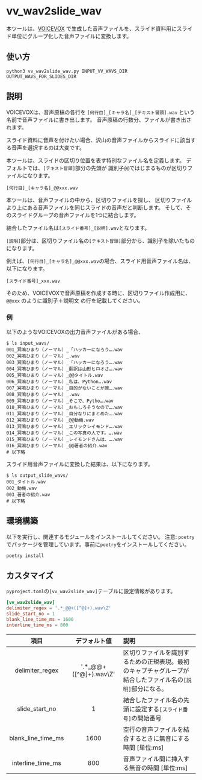 # vv_wav2slide_wav

本ツールは、[VOICEVOX](https://github.com/VOICEVOX/voicevox) で生成した音声ファイルを、スライド資料用にスライド単位にグループ化した音声ファイルに変換します。

## 使い方

~~~shell
python3 vv_wav2slide_wav.py INPUT_VV_WAVS_DIR  OUTPUT_WAVS_FOR_SLIDES_DIR
~~~

## 説明

VOICEVOXは、音声原稿の各行を `[何行目]_[キャラ名]_[テキスト冒頭].wav` という名前で音声ファイルに書き出します。
音声原稿の行数分、ファイルが書き出されます。

スライド資料に音声を付けたい場合、沢山の音声ファイルからスライドに該当する音声を選択するのは大変です。

本ツールは、スライドの区切り位置を表す特別なファイル名を定義します。
デフォルトでは、`[テキスト冒頭]`部分の先頭が 識別子`@@`ではじまるものが区切りファイルになります。

~~~text
[何行目]_[キャラ名]_@@xxx.wav
~~~

本ツールは、音声ファイルの中から、区切りファイルを探し、
区切りファイルより上にある音声ファイルを同じスライドの音声だと判断します。
そして、そのスライドグループの音声ファイルを1つに結合します。

結合したファイル名は`[スライド番号]_[説明].wav`となります。

`[説明]`部分は、区切りファイル名の`[テキスト冒頭]`部分から、識別子を除いたものになります。

例えば、`[何行目]_[キャラ名]_@@xxx.wav`の場合、スライド用音声ファイル名は、以下になります。

~~~text
[スライド番号]_xxx.wav
~~~

そのため、VOICEVOXで音声原稿を作成する時に、区切りファイル作成用に、`@@xxx` のように識別子＋説明文 の行を記載してください。

### 例

以下のようなVOICEVOXの出力音声ファイルがある場合、

~~~shell
$ ls input_wavs/
001_冥鳴ひまり（ノーマル）_「ハッカーになろう….wav
002_冥鳴ひまり（ノーマル）_.wav
003_冥鳴ひまり（ノーマル）_「ハッカーになろう….wav
004_冥鳴ひまり（ノーマル）_翻訳は山形ヒロオさ….wav
005_冥鳴ひまり（ノーマル）_@@タイトル.wav
006_冥鳴ひまり（ノーマル）_私は、Python….wav
007_冥鳴ひまり（ノーマル）_目的がないことが原….wav
008_冥鳴ひまり（ノーマル）_.wav
009_冥鳴ひまり（ノーマル）_そこで、Pytho….wav
010_冥鳴ひまり（ノーマル）_おもしろそうなので….wav
011_冥鳴ひまり（ノーマル）_自分なりにまとめた….wav
012_冥鳴ひまり（ノーマル）_@@動機.wav
013_冥鳴ひまり（ノーマル）_エリックレイモンド….wav
014_冥鳴ひまり（ノーマル）_この写真の人です。….wav
015_冥鳴ひまり（ノーマル）_レイモンドさんは、….wav
016_冥鳴ひまり（ノーマル）_@@著者の紹介.wav
# 以下略
~~~

スライド用音声ファイルに変換した結果は、以下になります。

~~~shell
$ ls output_slide_wavs/
001_タイトル.wav
002_動機.wav
003_著者の紹介.wav
# 以下略
~~~

## 環境構築

以下を実行し、関連するモジュールをインストールしてください。
注意: `poetry` でパッケージを管理しています。事前に`poetry`をインストールしてください。

~~~shell
poetry install
~~~~

## カスタマイズ

`pyproject.toml`の`[vv_wav2slide_wav]`テーブルに設定情報があります。

~~~toml
[vv_wav2slide_wav]
delimiter_regex = '.*_@@+([^@]+).wav\Z'
slide_start_no = 1
blank_line_time_ms = 1600
interline_time_ms = 800
~~~

|項目|デフォルト値|説明|
|:---:|:---:|:---|
|delimiter_regex|'.*_@@+([^@]+).wav\Z'|区切りファイルを識別するための正規表現。最初のキャプチャグループが結合したファイル名の`[説明]`部分になる。|
|slide_start_no| 1 | 結合したファイル名の先頭に設定する`[スライド番号]`の開始番号|
|blank_line_time_ms| 1600 |空行の音声ファイルを結合するときに無音にする時間 [単位:ms]|
|interline_time_ms| 800 |音声ファイル間に挿入する無音の時間 [単位:ms]|
